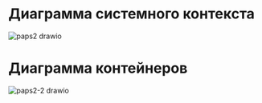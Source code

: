 # Диаграмма системного контекста
 ![paps2 drawio](https://github.com/DenisShelby/paps_hse/assets/100212027/b70f90a4-c0ff-417d-87c2-2e09168009a1)
# Диаграмма контейнеров
![paps2-2 drawio](https://github.com/DenisShelby/paps_hse/assets/100212027/82012ccf-0c64-4273-8ef5-2e1f87af7875)
